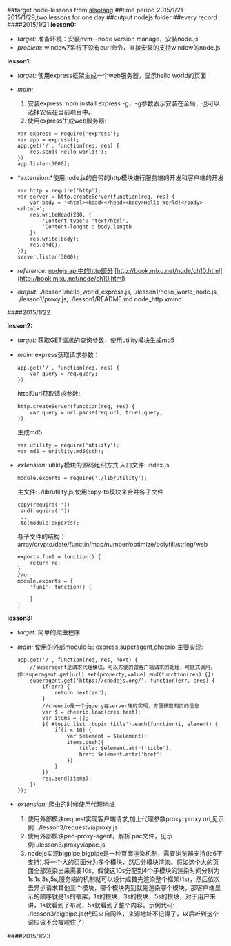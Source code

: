 ##target
node-lessons from [alsotang](https://github.com/alsotang/node-lessons)
##time period
2015/1/21-2015/1/29,two lessons for one day
##output
nodejs folder
##every record
####2015/1/21
**lesson0:**

- *target:* 
    准备环境：安装nvm--node version manage，安装node.js
- *problem:*
    window7系统下没有curl命令，直接安装的支持window的node.js 

**lesson1:**

- *target:*
    使用express框架生成一个web服务器，显示hello world的页面
- *main:*
    1.   安装express: npm install express -g，-g参数表示安装在全局，也可以选择安装在当前项目中。
    2.   使用express生成web服务器: 
    
    ```
    var express = require('express');
    var app = express();
    app.get('/', function(req, res) {
        res.send('Hello world!');
    })
    app.listen(3000);
    ```

- *extension:*使用node.js的自带的http模块进行服务端的开发和客户端的开发

    ```
    var http = require('http');
    var server = http.createServer(function(req, res) {
        var body = '<html><head></head><body>Hello World!</body></html>';
        res.writeHead(200, {
            'Content-type': 'text/html',
            'Content-lenght': body.length
        })
        res.write(body);
        res.end();
    });
    server.listen(3000);
    ```

- *reference:*
    [nodejs api中的http部分](http://nodejs.org/api/http.html#http_http_request_options_callback)
    [http://book.mixu.net/node/ch10.html](http://book.mixu.net/node/ch10.html)
- *output:*
    ./lesson1/hello_world_express.js,
    ./lesson1/hello_world_node.js,
    ./lesson1/proxy.js,
    ./lesson1/README.md
    node_http.xmind

####2015/1/22

**lesson2:**

- *target:*
    获取GET请求的查询参数，使用utility模块生成md5
- *main:*
    express获取请求参数：

    ```
    app.get('/', function(req, res) {
        var query = req.query;
    })
    ```

    http和url获取请求参数:

    ```
    http.createServer(function(req, res) {
        var query = url.parse(req.url, true).query;
    })
    ```

    生成md5

    ```
    var utility = require('utility');
    var md5 = uritlity.md5(sth);
    ```

- *extension:* utility模块的源码组织方式
    入口文件: index.js

    ```
    module.exports = require('./lib/utility');
    ```

    主文件: ./lib/utility.js,使用copy-to模块来合并各子文件

    ```
    copy(require(''))
    .and(require(''))
    ...
    .to(module.exports);
    ```

    各子文件的结构：array/crypto/date/functin/map/number/optimize/polyfill/string/web

    ```
    exports.fun1 = function() {
        return re;
    }
    //or 
    module.exports = {
        'fun1': function() {
            
        }
    }
    ```

**lesson3:**

- *target:*
    简单的爬虫程序
- *main:*
    使用的外部module有: express,superagent,cheerio
    主要实现:

    ```
    app.get('/', function(req, res, next) {
        //superagent是请求代理模块，可以方便的做客户端请求的处理，可链式调用，如:superagent.get(url).set(property,value).end(function(res) {})
        superagent.get('https://cnodejs.org/', function(err, cres) {
            if(err) {
                return next(err);
            }
            //cheerio是一个jquery在server端的实现，方便获取网页的信息
            var $ = cheerio.load(cres.text);
            var items = [];
            $('#topic_list .topic_title').each(function(i, element) {
                if(i < 10) {
                    var $element = $(element);
                    items.push({
                        title: $element.attr('title'),
                        href: $element.attr('href')
                    })
                }
            });
            res.send(items);
        })
    });
    ```

- *extension:* 爬虫的时候使用代理地址
    1.   使用外部模块request实现客户端请求,加上代理参数proxy: proxy url,见示例: ./lesson3/requestviaproxy.js
    2.   使用外部模块pac-proxy-agent，解析.pac文件，见示例:./lesson3/proxyviapac.js
    3.   nodejs实现bigpipe,bigpipe是一种页面渲染机制，需要浏览器支持(ie6不支持),将一个大的页面分为多个模块，然后分模块渲染。假如这个大的页面全部渲染出来需要10s，假使这10s分配到4个子模块的渲染时间分别为1s,1s,3s,5s,服务端的机制就可以设计成首先渲染整个框架(1s)，然后依次去异步请求其他三个模块，哪个模块先到就先渲染哪个模块，那客户端显示的顺序就是1s的框架，1s的模块，3s的模块，5s的模块，对于用户来讲，1s就看到了布局，5s就看到了整个内容。示例代码: ./lesson3/bigpipe.js(代码来自网络，来源地址不记得了，以后听到这个词应该不会被唬住了)

####2015/1/23
